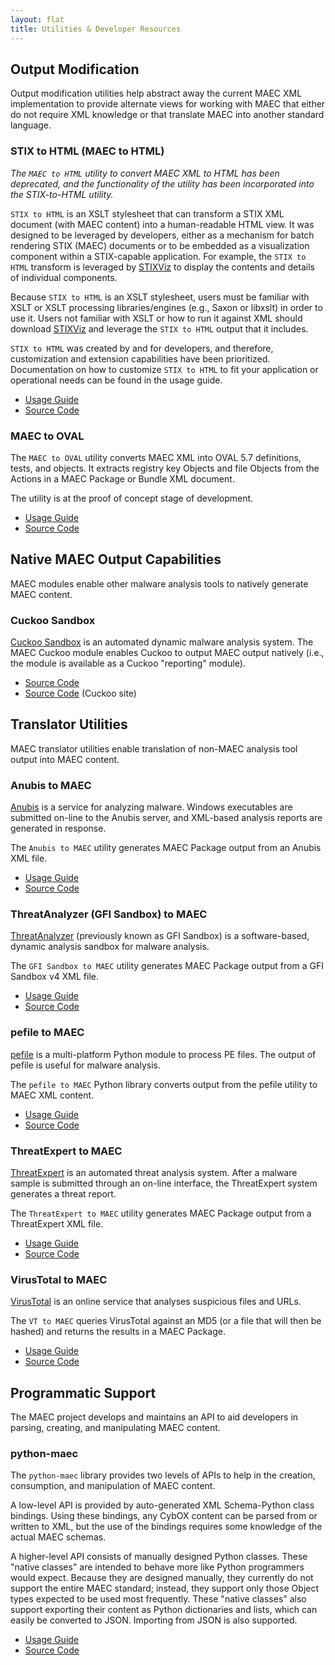 ```yaml
---
layout: flat
title: Utilities & Developer Resources
---
```


## Output Modification
Output modification utilities help abstract away the current MAEC XML implementation to provide alternate views for working with MAEC that either do not require XML knowledge or that translate MAEC into another standard language.

### STIX to HTML (MAEC to HTML)
<i>The `MAEC to HTML` utility to convert MAEC XML to HTML has been deprecated, and the functionality of the utility has been incorporated into the STIX-to-HTML utility.</i>

`STIX to HTML` is an XSLT stylesheet that can transform a STIX XML document (with MAEC content) into a human-readable HTML view. It was designed to be leveraged by developers, either as a mechanism for batch rendering STIX (MAEC) documents or to be embedded as a visualization component within a STIX-capable application.  For example, the `STIX to HTML`  transform is leveraged by [STIXViz](http://stixproject.github.io/documentation/utilities/#stixviz) to display the contents and details of individual components.

Because `STIX to HTML` is an XSLT stylesheet, users must be familiar with XSLT or XSLT processing libraries/engines (e.g., Saxon or libxslt) in order to use it. Users not familiar with XSLT or how to run it against XML should download [STIXViz](http://stixproject.github.io/documentation/utilities/#stixviz) and leverage the `STIX to HTML` output that it includes.

`STIX to HTML` was created by and for developers, and therefore, customization and extension capabilities have been prioritized. Documentation on how to customize `STIX to HTML` to fit your application or operational needs can be found in the usage guide.

* [Usage Guide](https://github.com/STIXProject/stix-to-html/wiki)
* [Source Code](https://github.com/STIXProject/stix-to-html)

### MAEC to OVAL
The `MAEC to OVAL` utility converts MAEC XML into OVAL 5.7 definitions, tests, and objects.  It extracts registry key Objects and file Objects from the Actions in a MAEC Package or Bundle XML document.

The utility is at the proof of concept stage of development. 

* [Usage Guide](https://github.com/MAECProject/maec-to-oval/README)
* [Source Code](hhttps://github.com/MAECProject/maec-to-oval)

## Native MAEC Output Capabilities
MAEC modules enable other malware analysis tools to natively generate MAEC content. 

### Cuckoo Sandbox
[Cuckoo Sandbox](http://www.cuckoosandbox.org) is an automated dynamic malware analysis system.  The MAEC Cuckoo module enables Cuckoo to output MAEC output natively (i.e., the module is available as a Cuckoo "reporting" module).

* [Source Code](https://github.com/MAECProject/cuckoo)
* [Source Code](https://github.com/cuckoobox/cuckoo/tree/master/modules/reporting) (Cuckoo site)

## Translator Utilities
MAEC translator utilities enable translation of non-MAEC analysis tool output into MAEC content.

### Anubis to MAEC
[Anubis](https://anubis.iseclab.org/) is a service for analyzing malware.  Windows executables are submitted on-line to the Anubis server, and XML-based analysis reports are generated in response. 

The `Anubis to MAEC` utility generates MAEC Package output from an Anubis XML file.

* [Usage Guide](https://github.com/MAECProject/maec-to-oval/README)
* [Source Code](hhttps://github.com/MAECProject/maec-to-oval)

### ThreatAnalyzer (GFI Sandbox) to MAEC
[ThreatAnalyzer](http://www.threattracksecurity.com/enterprise-security/malware-analysis-sandbox-software.aspx) (previously known as GFI Sandbox) is a software-based, dynamic analysis sandbox for malware analysis.  

The `GFI Sandbox to MAEC` utility generates MAEC Package output from a GFI Sandbox v4 XML file.

* [Usage Guide](https://github.com/MAECProject/gfi-sandbox-to-maec/README)
* [Source Code](hhttps://github.com/MAECProject/gfi-sandbox-to-maec)

### pefile to MAEC 
[pefile](http://code.google.com/p/pefile/) is a multi-platform Python module to process PE files.  The output of pefile is useful for malware analysis.

The `pefile to MAEC` Python library converts output from the pefile utility to MAEC XML content.

* [Usage Guide](https://github.com/MAECProject/pefile-to-maec/README)
* [Source Code](https://github.com/MAECProject/pefile-to-maec)

### ThreatExpert to MAEC
[ThreatExpert](http://www.threatexpert.com/) is an automated threat analysis system.  After a malware sample is submitted through an on-line interface, the ThreatExpert system generates a threat report.

The `ThreatExpert to MAEC` utility generates MAEC Package output from a ThreatExpert XML file.  

* [Usage Guide](https://github.com/MAECProject/threatexpert-to-maec/README)
* [Source Code](https://github.com/MAECProject/threatexpert-to-maec)

### VirusTotal to MAEC
[VirusTotal](https://www.virustotal.com/) is an online service that analyses suspicious files and URLs. 

The `VT to MAEC` queries VirusTotal against an MD5 (or a file that will then be hashed) and returns the results in a MAEC Package. 

* [Usage Guide](https://github.com/MAECProject/vt-to-maec/README)
* [Source Code](https://github.com/MAECProject/vt-to-maec)

## Programmatic Support
The MAEC project develops and maintains an API to aid developers in parsing, creating, and manipulating MAEC content.

### python-maec
The `python-maec` library provides two levels of APIs to help in the creation, consumption, and manipulation of MAEC content.  

A low-level API is provided by auto-generated XML Schema-Python class bindings. Using these bindings, any CybOX content can be parsed from or written to XML, but the use of the bindings requires some knowledge of the actual MAEC schemas.

A higher-level API consists of manually designed Python classes. These "native classes" are intended to behave more like Python programmers would expect. Because they are designed manually, they currently do not support the entire MAEC standard; instead, they support only those Object types expected to be used most frequently. These "native classes" also support exporting their content as Python dictionaries and lists, which can easily be converted to JSON.  Importing from JSON is also supported.

* [Usage Guide](http://maec.readthedocs.org/)
* [Source Code](https://github.com/MAECProject/python-maec)
